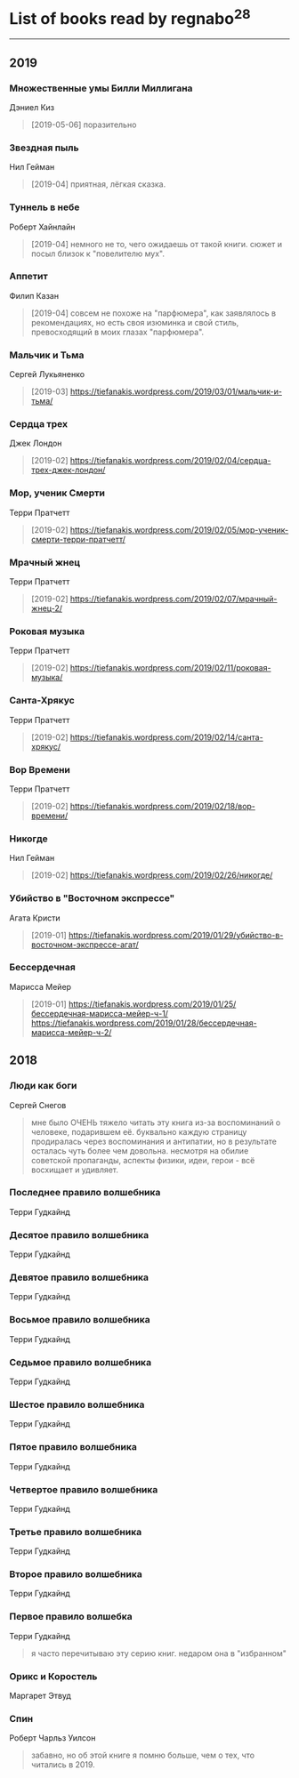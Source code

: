 # List of books read by regnabo<sup>28</sup>
---

## 2019

### Множественные умы Билли Миллигана
Дэниел Киз
> [2019-05-06] поразительно


### Звездная пыль
Нил Гейман
> [2019-04] приятная, лёгкая сказка.


### Туннель в небе
Роберт Хайнлайн
> [2019-04] немного не то, чего ожидаешь от такой книги. сюжет и посыл близок к "повелителю мух".


### Аппетит
Филип Казан
> [2019-04] совсем не похоже на "парфюмера", как заявлялось в рекомендациях, но есть своя изюминка и свой стиль, превосходящий в моих глазах "парфюмера".


### Мальчик и Тьма
Сергей Лукьяненко
> [2019-03] https://tiefanakis.wordpress.com/2019/03/01/мальчик-и-тьма/


### Сердца трех
Джек Лондон
> [2019-02] https://tiefanakis.wordpress.com/2019/02/04/сердца-трех-джек-лондон/


### Мор, ученик Смерти
Терри Пратчетт
> [2019-02] https://tiefanakis.wordpress.com/2019/02/05/мор-ученик-смерти-терри-пратчетт/


### Мрачный жнец
Терри Пратчетт
> [2019-02] https://tiefanakis.wordpress.com/2019/02/07/мрачный-жнец-2/


### Роковая музыка
Терри Пратчетт
> [2019-02] https://tiefanakis.wordpress.com/2019/02/11/роковая-музыка/


### Санта-Хрякус
Терри Пратчетт
> [2019-02] https://tiefanakis.wordpress.com/2019/02/14/санта-хрякус/


### Вор Времени
Терри Пратчетт
> [2019-02] https://tiefanakis.wordpress.com/2019/02/18/вор-времени/


### Никогде
Нил Гейман
> [2019-02] https://tiefanakis.wordpress.com/2019/02/26/никогде/


### Убийство в "Восточном экспрессе"
Агата Кристи
> [2019-01] https://tiefanakis.wordpress.com/2019/01/29/убийство-в-восточном-экспрессе-агат/


### Бессердечная
Марисса Мейер
> [2019-01] https://tiefanakis.wordpress.com/2019/01/25/бессердечная-марисса-мейер-ч-1/
> https://tiefanakis.wordpress.com/2019/01/28/бессердечная-марисса-мейер-ч-2/



## 2018

### Люди как боги
Сергей Снегов
> мне было ОЧЕНЬ тяжело читать эту книга из-за воспоминаний о человеке, подарившем её. буквально каждую страницу продиралась через воспоминания и антипатии, но в результате осталась чуть более чем довольна. несмотря на обилие советской пропаганды, аспекты физики, идеи, герои - всё восхищает и удивляет.


### Последнее правило волшебника
Терри Гудкайнд


### Десятое правило волшебника
Терри Гудкайнд


### Девятое правило волшебника
Терри Гудкайнд


### Восьмое правило волшебника
Терри Гудкайнд


### Седьмое правило волшебника
Терри Гудкайнд


### Шестое правило волшебника
Терри Гудкайнд


### Пятое правило волшебника
Терри Гудкайнд


### Четвертое правило волшебника
Терри Гудкайнд


### Третье правило волшебника
Терри Гудкайнд


### Второе правило волшебника
Терри Гудкайнд


### Первое правило волшебка
Терри Гудкайнд
> я часто перечитываю эту серию книг. недаром она в "избранном"


### Орикс и Коростель
Маргарет Этвуд


### Спин
Роберт Чарльз Уилсон
> забавно, но об этой книге я помню больше, чем о тех, что читались в 2019.



